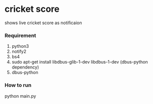 # cricket score
shows live cricket score as notificaion

### Requirement
1. python3
2. notify2
3. bs4
4. sudo apt-get install libdbus-glib-1-dev libdbus-1-dev (dbus-python dependency)
5. dbus-python

### How to run
python main.py
